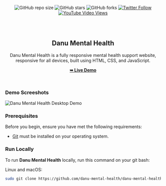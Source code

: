 <div align="center">

  ![GitHub repo size](https://img.shields.io/github/repo-size/danu-mental-health/danu-mental-health)
  ![GitHub stars](https://img.shields.io/github/stars/danu-mental-health/danu-mental-health?style=social)
  ![GitHub forks](https://img.shields.io/github/forks/danu-mental-health/danu-mental-health?style=social)
  [![Twitter Follow](https://img.shields.io/twitter/follow/danu-mental-health?style=social)](https://twitter.com/intent/follow?screen_name=danu-mental-health)
  [![YouTube Video Views](https://img.shields.io/youtube/views/your-youtube-video-id?style=social)](https://youtu.be/your-youtube-video-id)

  <br />
  <br />

  <h2 align="center">Danu Mental Health</h2>

  Danu Mental Health is a fully responsive mental health support website, <br />responsive for all devices, built using HTML, CSS, and JavaScript.

  <a href="https://danu-mental-health.com/"><strong>➥ Live Demo</strong></a>

</div>

<br />

### Demo Screeshots

![Danu Mental Health Desktop Demo](./readme-images/desktop.png "Desktop Demo")

### Prerequisites

Before you begin, ensure you have met the following requirements:

* [Git](https://git-scm.com/downloads "Download Git") must be installed on your operating system.

### Run Locally

To run **Danu Mental Health** locally, run this command on your git bash:

Linux and macOS:

```bash
sudo git clone https://github.com/danu-mental-health/danu-mental-health.git
